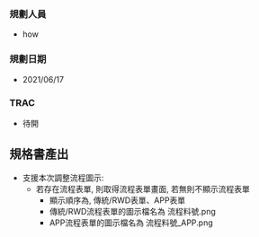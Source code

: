 ### <div id="user">規劃人員</div>
* how

### <div id="updatedate">規劃日期</div>
* 2021/06/17

### <div id="trac">TRAC</div>
* 待開

## <div id="specification_output">規格書產出</div>
* 支援本次調整流程圖示: 
    * 若存在流程表單, 則取得流程表單畫面, 若無則不顯示流程表單
        * 顯示順序為, 傳統/RWD表單、APP表單
        * 傳統/RWD流程表單的圖示檔名為 流程料號.png
        * APP流程表單的圖示檔名為 流程料號_APP.png

<!-- 超連結 -->